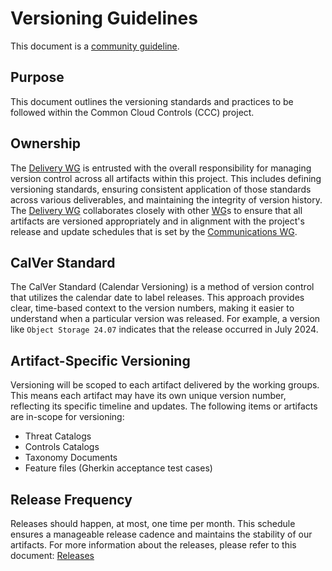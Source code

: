 # Versioning Guidelines

This document is a [community guideline].

## Purpose

This document outlines the versioning standards and practices to be followed within the Common Cloud Controls (CCC) project.

## Ownership

The [Delivery WG] is entrusted with the overall responsibility for managing version control across all artifacts within this project. This includes defining versioning standards, ensuring consistent application of those standards across various deliverables, and maintaining the integrity of version history. The [Delivery WG] collaborates closely with other [WG]s to ensure that all artifacts are versioned appropriately and in alignment with the project's release and update schedules that is set by the [Communications WG].

## CalVer Standard

The CalVer Standard (Calendar Versioning) is a method of version control that utilizes the calendar date to label releases. This approach provides clear, time-based context to the version numbers, making it easier to understand when a particular version was released. For example, a version like `Object Storage 24.07` indicates that the release occurred in July 2024.

## Artifact-Specific Versioning

Versioning will be scoped to each artifact delivered by the working groups. This means each artifact may have its own unique version number, reflecting its specific timeline and updates. The following items or artifacts are in-scope for versioning:

- Threat Catalogs
- Controls Catalogs
- Taxonomy Documents
- Feature files (Gherkin acceptance test cases)

## Release Frequency

Releases should happen, at most, one time per month. This schedule ensures a manageable release cadence and maintains the stability of our artifacts. For more information about the releases, please refer to this document: [Releases](/docs/governance/community-guidelines/releases.md)

[WG]: ../community-groups.md#working-groups
[Communications WG]: ../working-groups/communications/charter.md
[Delivery WG]: ../working-groups/delivery/charter.md
[community guideline]: ./README.md
